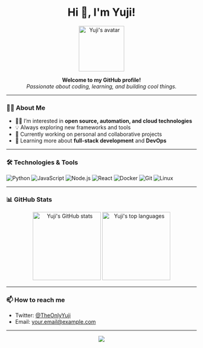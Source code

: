 <!-- Profile README for TheOnlyYuji -->

<h1 align="center">Hi 👋, I'm Yuji!</h1>
<p align="center">
  <img src="https://github.com/TheOnlyYuji.png" width="120" alt="Yuji's avatar"/>
</p>

<p align="center">
  <b>Welcome to my GitHub profile!</b><br>
  <i>Passionate about coding, learning, and building cool things.</i>
</p>

---

### 🧑‍💻 About Me

- 👨‍🎓 I’m interested in **open source, automation, and cloud technologies**
- 💡 Always exploring new frameworks and tools
- 🚀 Currently working on personal and collaborative projects
- 🌱 Learning more about **full-stack development** and **DevOps**

---

### 🛠️ Technologies & Tools

![Python](https://img.shields.io/badge/-Python-05122A?style=flat&logo=python)
![JavaScript](https://img.shields.io/badge/-JavaScript-05122A?style=flat&logo=javascript)
![Node.js](https://img.shields.io/badge/-Node.js-05122A?style=flat&logo=node.js)
![React](https://img.shields.io/badge/-React-05122A?style=flat&logo=react)
![Docker](https://img.shields.io/badge/-Docker-05122A?style=flat&logo=docker)
![Git](https://img.shields.io/badge/-Git-05122A?style=flat&logo=git)
![Linux](https://img.shields.io/badge/-Linux-05122A?style=flat&logo=linux)

---

### 📊 GitHub Stats

<p align="center">
  <img src="https://github-readme-stats.vercel.app/api?username=TheOnlyYuji&show_icons=true&theme=tokyonight" alt="Yuji's GitHub stats" height="180"/>
  <img src="https://github-readme-stats.vercel.app/api/top-langs/?username=TheOnlyYuji&layout=compact&theme=tokyonight" alt="Yuji's top languages" height="180"/>
</p>

---

### 📫 How to reach me

- Twitter: [@TheOnlyYuji](https://twitter.com/TheOnlyYuji)
- Email: your.email@example.com

---

<p align="center">
  <img src="https://github-profile-trophy.vercel.app/?username=TheOnlyYuji&theme=onedark&column=7"/>
</p>